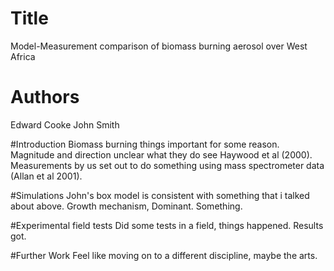 # Title
Model-Measurement comparison of biomass burning aerosol
over West Africa

# Authors
Edward Cooke
John Smith

#Introduction
Biomass burning things important for some reason. Magnitude
and direction unclear what they do see Haywood et al (2000).
Measurements by us set out to do something using mass 
spectrometer data (Allan et al 2001).

#Simulations
John's box model is consistent with something that i talked
about above. Growth mechanism, Dominant. Something.

#Experimental field tests
Did some tests in a field, things happened. Results got.

#Further Work
Feel like moving on to a different discipline, maybe the arts.



